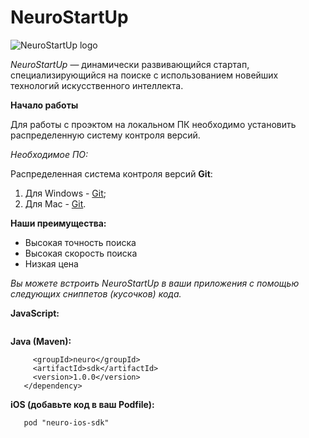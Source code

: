 # NeuroStartUp

![NeuroStartUp logo](https://camo.githubusercontent.com/c6727c717cad1e4820481abb87524f90782445c5/68747470733a2f2f692e696d6775722e636f6d2f495a4f525769492e706e67)

*NeuroStartUp* — динамически развивающийся стартап, специализирующийся на поиске с использованием новейших технологий искусственного интеллекта.

**Начало работы**

Для работы с проэктом на локальном ПК необходимо установить распределенную систему контроля версий.

*Необходимое ПО:*

Распределенная система контроля версий **Git**:
1. Для Windows - [Git](https://git-scm.com/download/win);
1. Для Mac - [Git](https://git-scm.com/download/mac).

**Наши преимущества:**
* Высокая точность поиска
* Высокая скорость поиска
* Низкая цена

*Вы можете встроить NeuroStartUp в ваши приложения с помощью следующих сниппетов (кусочков) кода.*

**JavaScript:**

```<script src="https://localhost/neuro.sdk.min.js"></script>
```

**Java (Maven):**

```<dependency>
     <groupId>neuro</groupId>
     <artifactId>sdk</artifactId>
     <version>1.0.0</version>
   </dependency>
```

**iOS (добавьте код в ваш Podfile):**

```platform :ios, '8.0'
   pod "neuro-ios-sdk"
```